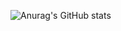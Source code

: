 ![Anurag's GitHub stats](https://github-readme-stats.vercel.app/api?username=KoreanTuna&show_icons=true&theme=dracula)
